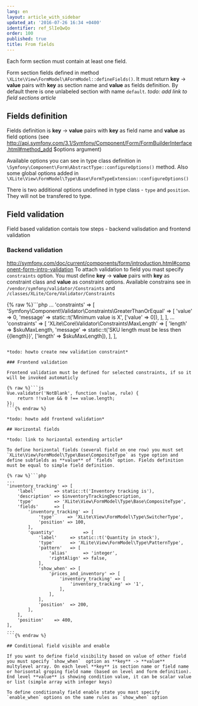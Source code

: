 ```yaml
---
lang: en
layout: article_with_sidebar
updated_at: '2016-07-26 16:34 +0400'
identifier: ref_SlIeQwQo
order: 100
published: true
title: From fields
---
```

Each form section must contain at least one field.

Form section fields defined in method `\XLite\View\FormModel\AFormModel::defineFields()`. It must return **key** -> **value** pairs with **key** as section name and **value** as fields definition. By default there is one unlabeled section with name `default`.
*todo: add link to field sections article*

## Fields definition

Fields definition is **key** -> **value** pairs with **key** as field name and **value** as field options
(see http://api.symfony.com/3.1/Symfony/Component/Form/FormBuilderInterface.html#method_add $options argument)

Available options you can see in type class definition in `\Symfony\Component\Form\AbstractType::configureOptions()` method. Also some global options added in `\XLite\View\FormModel\Type\Base\FormTypeExtension::configureOptions()`

There is two additional options undefined in type class - `type` and `position`. They will not be transfered to type.

## Field validation

Field based validation contais tow steps - backend valisdation and frontend validation

### Backend validation

http://symfony.com/doc/current/components/form/introduction.html#component-form-intro-validation
To attach validation to field you mast specify `constraints` option. You must define **key** -> **value** pairs with **key** as constraint class and **value** as constraint options.
Available constrains see in `/vendor/symfony/validator/Constraints` and `/classes/XLite/Core/Validator/Constraints`

{% raw %}```php
...
'constraints' => [
    'Symfony\Component\Validator\Constraints\GreaterThanOrEqual' => [
        'value'   => 0,
        'message' => static::t('Minimum value is X', ['value' => 0]),
    ],
],
...
'constraints' => [
    'XLite\Core\Validator\Constraints\MaxLength' => [
        'length'  => $skuMaxLength,
        'message' =>
            static::t('SKU length must be less then {{length}}', ['length' => $skuMaxLength]),
    ],
],
```{% endraw %}

*todo: howto create new validation constraint*

### Frontend validation

Frontend validation must be defined for selected constraints, if so it will be invoked automaticly

{% raw %}```js
Vue.validator('NotBlank', function (value, rule) {
    return !!value && 0 !== value.length;
});
```{% endraw %}

*todo: howto add frontend validation*

## Horizontal fields

*todo: link to horizontal extending article*

To define horizontal fields (several field on one row) you must set `XLite\View\FormModel\Type\Base\CompositeType` as type option and define subfields as **value** of `fields` option. Fields definition must be equal to simple field definition.

{% raw %}```php
...
'inventory_tracking' => [
    'label'       => static::t('Inventory tracking is'),
    'description' => $inventoryTrackingDescription,
    'type'        => 'XLite\View\FormModel\Type\Base\CompositeType',
    'fields'      => [
        'inventory_tracking' => [
            'type'     => 'XLite\View\FormModel\Type\SwitcherType',
            'position' => 100,
        ],
        'quantity'           => [
            'label'     => static::t('Quantity in stock'),
            'type'      => 'XLite\View\FormModel\Type\PatternType',
            'pattern'   => [
                'alias'      => 'integer',
                'rightAlign' => false,
            ],
            'show_when' => [
                'prices_and_inventory' => [
                    'inventory_tracking' => [
                        'inventory_tracking' => '1',
                    ],
                ],
            ],
            'position'  => 200,
        ],
    ],
    'position'    => 400,
],
...
```{% endraw %}

## Conditional field visible and enable

If you want to define field visibility based on value of other field you must specify `show_when`  option as **key** -> **value** multylevel array. On each level **key** is section name or field name or horisontal groping field name (based on level and form definition). End level **value** is showing condition value, it can be scalar value or list (simple array with integer keys)

To define conditionaly field enable state you mast specify `enable_when` options on the same rules as `show_when` option
